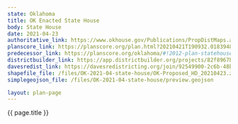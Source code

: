 ```yaml
---
state: Oklahoma
title: OK Enacted State House
body: State House
date: 2021-04-23
authoritative_link: https://www.okhouse.gov/Publications/PropDistMaps.aspx
planscore_link: https://planscore.org/plan.html?20210421T190932.018394874Z
predecessor_link: https://planscore.org/oklahoma/#!2012-plan-statehouse-eg
districtbuilder_link: https://app.districtbuilder.org/projects/82f8967b-d01a-4abf-922c-e9bf4741376e
davesredist_link: https://davesredistricting.org/join/92549900-2c6b-48b0-bb5d-fb9fbe5cb685
shapefile_file: /files/OK-2021-04-state-house/OK-Proposed_HD_20210423.zip
simplegeojson_file: /files/OK-2021-04-state-house/preview.geojson

layout: plan-page
---
```


{{ page.title }}
